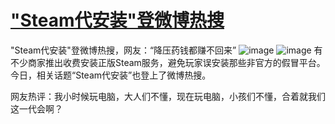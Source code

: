 # ["Steam代安装"登微博热搜](https://github.com/myogg/meek/issues/59)

"Steam代安装"登微博热搜，网友：“降压药钱都赚不回来”
![image](https://img.pub/file/e0009649973f4342463f1.jpg)
![image](https://img.m.mw/file/4e01904012e2d60da1c24.jpg)
有不少商家推出收费安装正版Steam服务，避免玩家误安装那些非官方的假冒平台。今日，相关话题“Steam代安装”也登上了微博热搜。

网友热评：我小时候玩电脑，大人们不懂，现在玩电脑，小孩们不懂，合着就我们这一代会啊？
